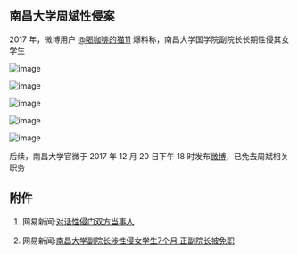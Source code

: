 ## 南昌大学周斌性侵案

2017 年，微博用户 [@喝咖啡的猫11](https://weibo.com/u/3856450678?refer_flag=1001030101_&is_all=1#_rnd1524572681007) 爆料称，南昌大学国学院副院长长期性侵其女学生

![image](https://user-images.githubusercontent.com/7054676/39186658-b9456350-47fd-11e8-9dc0-b22068c7b3b6.png)

![image](https://user-images.githubusercontent.com/7054676/39186673-ca134f62-47fd-11e8-816a-ab0809ff68d8.png)

![image](https://user-images.githubusercontent.com/7054676/39186685-d3e11a24-47fd-11e8-9e9b-d5457245e88f.png)

![image](https://user-images.githubusercontent.com/7054676/39186692-de60dfca-47fd-11e8-9a2b-1f1ba8143093.png)

![image](https://user-images.githubusercontent.com/7054676/39186705-e7acd566-47fd-11e8-9389-65efcc54fd00.png)


后续，南昌大学官微于 2017 年 12 月 20 日下午 18 时发布[微博](https://weibo.com/3019117930/FAy12taUL?type=repost)，已免去周斌相关职务

## 附件

1. 网易新闻:[对话性侵门双方当事人](网易新闻-对话南昌大学性侵门双方当事人.md)

2. 网易新闻:[南昌大学副院长涉性侵女学生7个月 正副院长被免职](网易新闻-南昌大学通报.md)